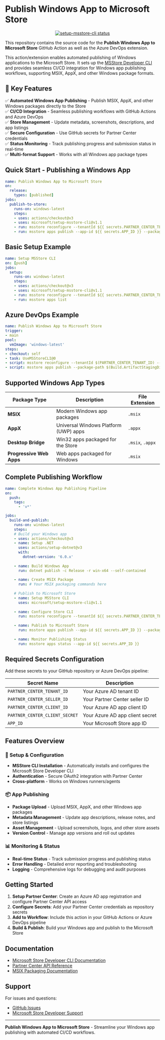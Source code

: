 # Publish Windows App to Microsoft Store

<p align="center">
  <a href="https://github.com/microsoft/setup-msstore-cli/actions"><img alt="setup-msstore-cli status" src="https://github.com/microsoft/setup-msstore-cli/workflows/build-test/badge.svg"></a>
</p>

This repository contains the source code for the **Publish Windows App to Microsoft Store** GitHub Action as well as the Azure DevOps extension.

This action/extension enables automated publishing of Windows applications to the Microsoft Store. It sets up the [MSStore Developer CLI](https://github.com/microsoft/msstore-cli) and provides seamless CI/CD integration for Windows app publishing workflows, supporting MSIX, AppX, and other Windows package formats.

## 🚀 Key Features

✅ **Automated Windows App Publishing** - Publish MSIX, AppX, and other Windows packages directly to the Store  
✅ **CI/CD Integration** - Seamless publishing workflows with GitHub Actions and Azure DevOps  
✅ **Store Management** - Update metadata, screenshots, descriptions, and app listings  
✅ **Secure Configuration** - Use GitHub secrets for Partner Center credentials  
✅ **Status Monitoring** - Track publishing progress and submission status in real-time  
✅ **Multi-format Support** - Works with all Windows app package types  

## Quick Start - Publishing a Windows App

```yaml
name: Publish Windows App to Microsoft Store
on: 
  release:
    types: [published]
jobs:
  publish-to-store:
    runs-on: windows-latest
    steps:
    - uses: actions/checkout@v3
    - uses: microsoft/setup-msstore-cli@v1.1
    - run: msstore reconfigure --tenantId ${{ secrets.PARTNER_CENTER_TENANT_ID }} --sellerId ${{ secrets.PARTNER_CENTER_SELLER_ID }} --clientId ${{ secrets.PARTNER_CENTER_CLIENT_ID }} --clientSecret ${{ secrets.PARTNER_CENTER_CLIENT_SECRET }}
    - run: msstore apps publish --app-id ${{ secrets.APP_ID }} --package-path ./dist/MyWindowsApp.msix
```

## Basic Setup Example

```yaml
name: Setup MSStore CLI
on: [push]
jobs:
  setup:
    runs-on: windows-latest
    steps:
    - uses: actions/checkout@v3
    - uses: microsoft/setup-msstore-cli@v1.1
    - run: msstore reconfigure --tenantId ${{ secrets.PARTNER_CENTER_TENANT_ID }} --sellerId ${{ secrets.PARTNER_CENTER_SELLER_ID }} --clientId ${{ secrets.PARTNER_CENTER_CLIENT_ID }} --clientSecret ${{ secrets.PARTNER_CENTER_CLIENT_SECRET }}
    - run: msstore apps list
```

## Azure DevOps Example

```yaml
name: Publish Windows App to Microsoft Store
trigger:
- main
pool:
  vmImage: 'windows-latest'
steps:
- checkout: self
- task: UseMSStoreCLI@0
- script: msstore reconfigure --tenantId $(PARTNER_CENTER_TENANT_ID) --sellerId $(PARTNER_CENTER_SELLER_ID) --clientId $(PARTNER_CENTER_CLIENT_ID) --clientSecret $(PARTNER_CENTER_CLIENT_SECRET)
- script: msstore apps publish --package-path $(Build.ArtifactStagingDirectory)/MyWindowsApp.msix
```

## Supported Windows App Types

| Package Type | Description | File Extension |
|--------------|-------------|----------------|
| **MSIX** | Modern Windows app packages | `.msix` |
| **AppX** | Universal Windows Platform (UWP) apps | `.appx` |
| **Desktop Bridge** | Win32 apps packaged for the Store | `.msix`, `.appx` |
| **Progressive Web Apps** | Web apps packaged for Windows | `.msix` |

## Complete Publishing Workflow

```yaml
name: Complete Windows App Publishing Pipeline
on:
  push:
    tags:
      - 'v*'

jobs:
  build-and-publish:
    runs-on: windows-latest
    steps:
    # Build your Windows app
    - uses: actions/checkout@v3
    - name: Setup .NET
      uses: actions/setup-dotnet@v3
      with:
        dotnet-version: '6.0.x'
    
    - name: Build Windows App
      run: dotnet publish -c Release -r win-x64 --self-contained
    
    - name: Create MSIX Package
      run: # Your MSIX packaging commands here
    
    # Publish to Microsoft Store
    - name: Setup MSStore CLI
      uses: microsoft/setup-msstore-cli@v1.1
    
    - name: Configure Store CLI
      run: msstore reconfigure --tenantId ${{ secrets.PARTNER_CENTER_TENANT_ID }} --sellerId ${{ secrets.PARTNER_CENTER_SELLER_ID }} --clientId ${{ secrets.PARTNER_CENTER_CLIENT_ID }} --clientSecret ${{ secrets.PARTNER_CENTER_CLIENT_SECRET }}
    
    - name: Publish to Microsoft Store
      run: msstore apps publish --app-id ${{ secrets.APP_ID }} --package-path ./output/MyApp.msix
    
    - name: Monitor Publishing Status
      run: msstore apps status --app-id ${{ secrets.APP_ID }}
```

## Required Secrets Configuration

Add these secrets to your GitHub repository or Azure DevOps pipeline:

| Secret Name | Description |
|-------------|-------------|
| `PARTNER_CENTER_TENANT_ID` | Your Azure AD tenant ID |
| `PARTNER_CENTER_SELLER_ID` | Your Partner Center seller ID |
| `PARTNER_CENTER_CLIENT_ID` | Your Azure AD app client ID |
| `PARTNER_CENTER_CLIENT_SECRET` | Your Azure AD app client secret |
| `APP_ID` | Your Microsoft Store app ID |

## Features Overview

### 🔧 Setup & Configuration
- **MSStore CLI Installation** - Automatically installs and configures the Microsoft Store Developer CLI
- **Authentication** - Secure OAuth2 integration with Partner Center
- **Cross-platform** - Works on Windows runners/agents

### 📦 App Publishing
- **Package Upload** - Upload MSIX, AppX, and other Windows app packages
- **Metadata Management** - Update app descriptions, release notes, and store listings
- **Asset Management** - Upload screenshots, logos, and other store assets
- **Version Control** - Manage app versions and roll out updates

### 📊 Monitoring & Status
- **Real-time Status** - Track submission progress and publishing status
- **Error Handling** - Detailed error reporting and troubleshooting
- **Logging** - Comprehensive logs for debugging and audit purposes

## Getting Started

1. **Setup Partner Center**: Create an Azure AD app registration and configure Partner Center API access
2. **Configure Secrets**: Add your Partner Center credentials as repository secrets
3. **Add to Workflow**: Include this action in your GitHub Actions or Azure DevOps pipeline
4. **Build & Publish**: Build your Windows app and publish to the Microsoft Store

## Documentation

- [Microsoft Store Developer CLI Documentation](https://github.com/microsoft/msstore-cli)
- [Partner Center API Reference](https://docs.microsoft.com/en-us/windows/uwp/monetize/create-and-manage-submissions-using-windows-store-services)
- [MSIX Packaging Documentation](https://docs.microsoft.com/en-us/windows/msix/)

## Support

For issues and questions:
- [GitHub Issues](https://github.com/microsoft/setup-msstore-cli/issues)
- [Microsoft Store Developer Support](https://developer.microsoft.com/en-us/microsoft-store/support/)

---

**Publish Windows App to Microsoft Store** - Streamline your Windows app publishing with automated CI/CD workflows.
